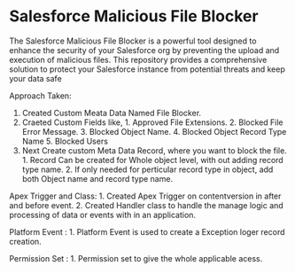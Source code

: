 # Salesforce Malicious File Blocker
The Salesforce Malicious File Blocker is a powerful tool designed to enhance the security of your Salesforce org by preventing the upload and execution of malicious files. 
This repository provides a comprehensive solution to protect your Salesforce instance from potential threats and keep your data safe

Approach Taken:
  1. Created Custom Meata Data Named File Blocker.
  2. Craeted Custom Fields like,
          1. Approved File Extensions.
          2. Blocked File Error Message.
          3. Blocked Object Name.
          4. Blocked Object Record Type Name
          5. Blocked Users
  3. Next Create custom Meta Data Record, where you want to block the file.
           1. Record Can be created for Whole object level, with out adding record type name.
           2. If only needed for perticular record type in object, add both Object name and record type name.


  Apex Trigger and Class: 
            1. Created Apex Trigger on contentversion in after and before event.
            2. Created Handler class to handle the manage logic and processing of data or events with in an application.

  Platform Event : 
            1. Platform Event is used to create a Exception loger record creation.


  Permission Set : 
             1. Permission set to give the whole applicable acess. 

